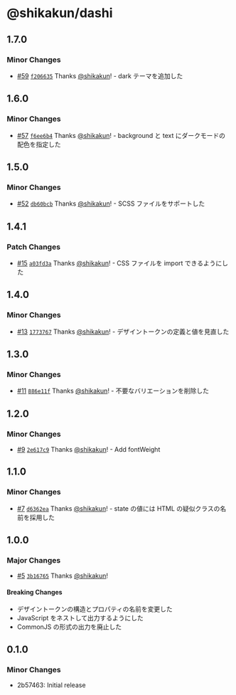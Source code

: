 # @shikakun/dashi

## 1.7.0

### Minor Changes

- [#59](https://github.com/shikakun/oden/pull/59) [`f206635`](https://github.com/shikakun/oden/commit/f206635bb2d3900f6fd51d6eb8822d7145159cac) Thanks [@shikakun](https://github.com/shikakun)! - dark テーマを追加した

## 1.6.0

### Minor Changes

- [#57](https://github.com/shikakun/oden/pull/57) [`f6ee6b4`](https://github.com/shikakun/oden/commit/f6ee6b4c0eba04db5f41465827e3ef8a27c1ee43) Thanks [@shikakun](https://github.com/shikakun)! - background と text にダークモードの配色を指定した

## 1.5.0

### Minor Changes

- [#52](https://github.com/shikakun/oden/pull/52) [`db60bcb`](https://github.com/shikakun/oden/commit/db60bcbdefac508236c23dc7e2794d921dd5c495) Thanks [@shikakun](https://github.com/shikakun)! - SCSS ファイルをサポートした

## 1.4.1

### Patch Changes

- [#15](https://github.com/shikakun/dashi/pull/15) [`a03fd3a`](https://github.com/shikakun/dashi/commit/a03fd3a03d4c7aa0dd3fe51da4e2ed669af76f36) Thanks [@shikakun](https://github.com/shikakun)! - CSS ファイルを import できるようにした

## 1.4.0

### Minor Changes

- [#13](https://github.com/shikakun/dashi/pull/13) [`1773767`](https://github.com/shikakun/dashi/commit/1773767fed839d751645ada2095b02a0cec9afbf) Thanks [@shikakun](https://github.com/shikakun)! - デザイントークンの定義と値を見直した

## 1.3.0

### Minor Changes

- [#11](https://github.com/shikakun/dashi/pull/11) [`886e11f`](https://github.com/shikakun/dashi/commit/886e11f66335432cc180b442e76af1f344be23b9) Thanks [@shikakun](https://github.com/shikakun)! - 不要なバリエーションを削除した

## 1.2.0

### Minor Changes

- [#9](https://github.com/shikakun/dashi/pull/9) [`2e617c9`](https://github.com/shikakun/dashi/commit/2e617c904a1f1607a2f0cdfc480f732492250acd) Thanks [@shikakun](https://github.com/shikakun)! - Add fontWeight

## 1.1.0

### Minor Changes

- [#7](https://github.com/shikakun/dashi/pull/7) [`d6362ea`](https://github.com/shikakun/dashi/commit/d6362ea1c9d18c6a13f30b9cfb44e4a28bf7dac1) Thanks [@shikakun](https://github.com/shikakun)! - state の値には HTML の疑似クラスの名前を採用した

## 1.0.0

### Major Changes

- [#5](https://github.com/shikakun/dashi/pull/5) [`3b16765`](https://github.com/shikakun/dashi/commit/3b16765a13990c6b0c7cbd73d1b236f078a6d68b) Thanks [@shikakun](https://github.com/shikakun)!

#### Breaking Changes

- デザイントークンの構造とプロパティの名前を変更した
- JavaScript をネストして出力するようにした
- CommonJS の形式の出力を廃止した

## 0.1.0

### Minor Changes

- 2b57463: Initial release
